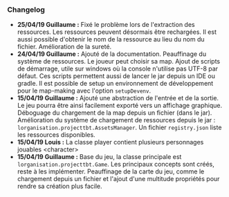 ### Changelog
- **25/04/19 Guillaume :** Fixé le problème lors de l'extraction des ressources. Les ressources peuvent désormais être rechargées. Il est aussi possible d'obtenir le nom de la ressource au lieu du nom du fichier. Amélioration de la sureté.
- **24/04/19 Guillaume :** Ajouté de la documentation. Peauffinage du système de ressources. Le joueur peut choisir sa map. Ajout de scripts de démarrage, utile sur windows où la console n'utilise pas UTF-8 par défaut. Ces scripts permettent aussi de lancer le jar depuis un IDE ou gradle. Il est possible de setup un environnement de développement pour le map-making avec l'option `setupDevenv`.
- **15/04/19 Guillaume :** Ajouté une abstraction de l'entrée et de la sortie. Le jeu pourra être ainsi facilement exporté vers un affichage graphique. Déboguage du chargement de la map depuis un fichier (dans le jar). Amélioration du système de chargement de ressources depuis le jar : `lorganisation.projecttbt.AssetsManager`. Un fichier `registry.json` liste les ressources disponibles. 
- **15/04/19 Louis :** La classe player contient plusieurs personnages jouables \<character\>
- **15/04/19 Guillaume :** Base du jeu, la classe principale est `lorganisation.projecttbt.Game`. Les principaux concepts sont créés, reste à les implémenter. Peauffinage de la carte du jeu, comme le chargement depuis un fichier et l'ajout d'une multitude propriétés pour rendre sa création plus facile. 
